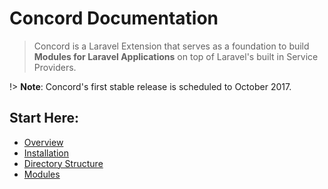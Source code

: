 # Concord Documentation

> Concord is a Laravel Extension that serves as a foundation to build **Modules for Laravel Applications** on top of Laravel's built in Service Providers.

!> **Note**: Concord's first stable release is scheduled to October 2017.

## Start Here:

- [Overview](overview.md)
- [Installation](installation.md)
- [Directory Structure](directory-structure.md)
- [Modules](modules.md)

